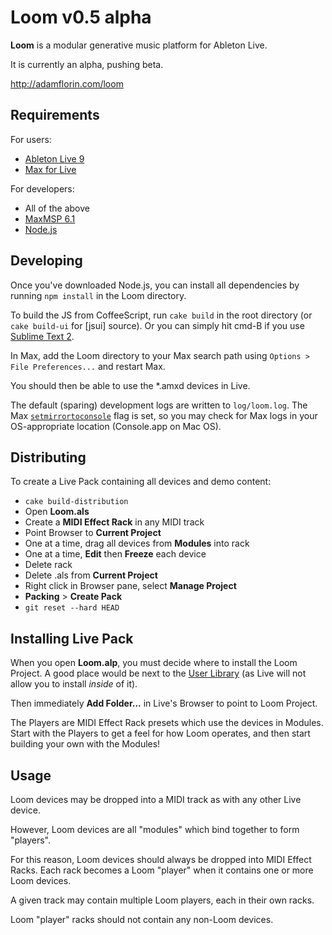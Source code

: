 # Loom v0.5 alpha

**Loom** is a modular generative music platform for Ableton Live.

It is currently an alpha, pushing beta.

http://adamflorin.com/loom

## Requirements

For users:

* [Ableton Live 9](http://www.ableton.com/live-8)
* [Max for Live](http://www.ableton.com/maxforlive)

For developers:

* All of the above
* [MaxMSP 6.1](http://cycling74.com/products/max/)
* [Node.js](http://nodejs.org/)

## Developing

Once you've downloaded Node.js, you can install all dependencies by running
`npm install` in the Loom directory.

To build the JS from CoffeeScript, run `cake build` in the root directory (or
`cake build-ui` for [jsui] source). Or you can simply hit cmd-B if you use
[Sublime Text 2](http://www.sublimetext.com/2).

In Max, add the Loom directory to your Max search path using
`Options > File Preferences...` and restart Max.

You should then be able to use the *.amxd devices in Live.

The default (sparing) development logs are written to `log/loom.log`. The Max
[`setmirrortoconsole`](http://cycling74.com/docs/max6/dynamic/c74_docs.html#messages_to_max)
flag is set, so you may check for Max logs in your OS-appropriate location
(Console.app on Mac OS).

## Distributing

To create a Live Pack containing all devices and demo content:

- `cake build-distribution`
- Open **Loom.als**
- Create a **MIDI Effect Rack** in any MIDI track
- Point Browser to **Current Project**
- One at a time, drag all devices from **Modules** into rack
- One at a time, **Edit** then **Freeze** each device
- Delete rack
- Delete .als from **Current Project**
- Right click in Browser pane, select **Manage Project**
- **Packing** > **Create Pack**
- `git reset --hard HEAD`

## Installing Live Pack

When you open **Loom.alp**, you must decide where to install the Loom Project.
A good place would be next to the 
[User Library](https://www.ableton.com/en/articles/where-are-my-user-presets-saved/)
(as Live will not allow you to install _inside_ of it).

Then immediately **Add Folder...** in Live's Browser to point to Loom Project.

The Players are MIDI Effect Rack presets which use the devices in Modules.
Start with the Players to get a feel for how Loom operates, and then start
building your own with the Modules!

## Usage

Loom devices may be dropped into a MIDI track as with any other Live device.

However, Loom devices are all "modules" which bind together to form "players".

For this reason, Loom devices should always be dropped into MIDI Effect Racks.
Each rack becomes a Loom "player" when it contains one or more Loom devices.

A given track may contain multiple Loom players, each in their own racks.

Loom "player" racks should not contain any non-Loom devices.
